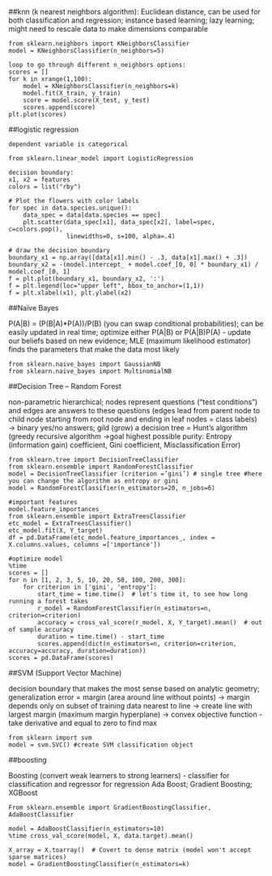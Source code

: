 ##knn (k nearest neighbors algorithm): 
Euclidean distance, can be used for both classification and regression; instance based learning; lazy learning; might need to rescale data to make dimensions comparable

    from sklearn.neighbors import KNeighborsClassifier 
    model = KNeighborsClassifier(n_neighbors=5)

    loop to go through different n_neighbors options:
    scores = []
    for k in xrange(1,100):
        model = KNeighborsClassifier(n_neighbors=k)
        model.fit(X_train, y_train)
        score = model.score(X_test, y_test)
        scores.append(score)
    plt.plot(scores)

##logistic regression

    dependent variable is categorical

    from sklearn.linear_model import LogisticRegression

    decision boundary:
    x1, x2 = features
    colors = list("rby")

    # Plot the flowers with color labels
    for spec in data.species.unique():
        data_spec = data[data.species == spec]
        plt.scatter(data_spec[x1], data_spec[x2], label=spec, c=colors.pop(),
                    linewidths=0, s=100, alpha=.4)

    # draw the decision boundary
    boundary_x1 = np.array([data[x1].min() - .3, data[x1].max() + .3])
    boundary_x2 = -(model.intercept_ + model.coef_[0, 0] * boundary_x1) / model.coef_[0, 1]
    f = plt.plot(boundary_x1, boundary_x2, ':')
    f = plt.legend(loc="upper left", bbox_to_anchor=(1,1))
    f = plt.xlabel(x1), plt.ylabel(x2)
    
##Naïve Bayes

P(A|B) = (P(B|A)*P(A))/P(B)  (you can swap conditional probabilities); can be easily updated in real time; optimize either P(A|B) or P(A|B)P(A) - update our beliefs based on new evidence; MLE (maximum likelihood estimator) finds the parameters that make the data most likely 

    from sklearn.naive_bayes import GaussianNB
    from sklearn.naive_bayes import MultinomialNB

##Decision Tree – Random Forest

non-parametric hierarchical; nodes represent questions (“test conditions”) and edges are answers to these questions (edges lead from parent node to child node starting from root node and ending in leaf nodes = class labels) → binary yes/no answers; gild (grow) a decision tree = Hunt’s algorithm (greedy recursive algorithm →goal highest possible purity: Entropy (information gain) coefficient, Gini coefficient, Misclassification Error)

    from sklearn.tree import DecisionTreeClassifier
    from sklearn.ensemble import RandomForestClassifier
    model = DecisionTreeClassifier (criterion =’gini’) # single tree #here you can change the algorithm as entropy or gini
    model = RandomForestClassifier(n_estimators=20, n_jobs=6) 

    #important features
    model.feature_importances_ 
    from sklearn.ensemble import ExtraTreesClassifier
    etc_model = ExtraTreesClassifier()
    etc_model.fit(X, Y_target)
    df = pd.DataFrame(etc_model.feature_importances_, index = X.columns.values, columns =['importance'])

    #optimize model
    %time
    scores = []
    for n in [1, 2, 3, 5, 10, 20, 50, 100, 200, 300]:
        for criterion in ['gini', 'entropy']:
            start_time = time.time()  # let's time it, to see how long running a forest takes
            r_model = RandomForestClassifier(n_estimators=n, criterion=criterion)
            accuracy = cross_val_score(r_model, X, Y_target).mean()  # out of sample accuracy
            duration = time.time() - start_time
            scores.append(dict(n_estimators=n, criterion=criterion, accuracy=accuracy, duration=duration))
    scores = pd.DataFrame(scores)

##SVM (Support Vector Machine)

decision boundary that makes the most sense based on analytic geometry; generalization error = margin (area around line without points) → margin depends only on subset of training data nearest to line → create line with largest margin (maximum margin hyperplane) → convex objective function - take derivative and equal to zero to find max

    from sklearn import svm
    model = svm.SVC() #create SVM classification object
    
##boosting

Boosting (convert weak learners to strong learners) - classifier for classification and regressor for regression
Ada Boost; Gradient Boosting; XGBoost

    From sklearn.ensemble import GradientBoostingClassifier, AdaBoostClassifier

    model = AdaBoostClassifier(n_estimators=10)
    %time cross_val_score(model, X, data.target).mean()

    X_array = X.toarray()  # Covert to dense matrix (model won't accept sparse matrices)
    model = GradientBoostingClassifier(n_estimators=k)

